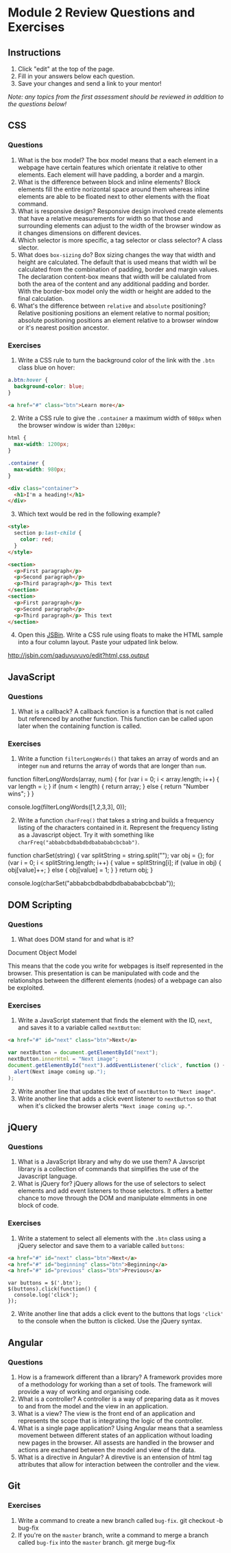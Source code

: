# Module 2 Review Questions and Exercises

## Instructions

1. Click "edit" at the top of the page.
2. Fill in your answers below each question.
3. Save your changes and send a link to your mentor!

*Note: any topics from the first assessment should be reviewed in addition to the questions below!*

## CSS

### Questions

1. What is the box model?
The box model means that a each element in a webpage have certain features which orientate it relative to other elements. Each element will have padding, a border and a margin. 
2. What is the difference between block and inline elements?
Block elements fill the entire norizontal space around them whereas inline elements are able to be floated next to other elements with the float command.
3. What is responsive design?
Responsive design involved create elements that have a relative measurements for width so that those and surrounding elements can adjust to the width of the browser window as it changes dimensions on different devices.
4. Which selector is more specific, a tag selector or class selector?
A class slector.
5. What does `box-sizing` do?
Box sizing changes the way that width and height are calculated. The default that is used means that width wil be calculated from the combination of padding, border and margin values. The declaration content-box means that width will be calulated from both the area of the content and any additional padding and border. With the border-box model only the width or height are added to the final calculation.
6. What's the difference between `relative` and `absolute` positioning?
Relative positioning positions an element relative to normal position; absolute positioning positions an element relative to a browser window or it's nearest position ancestor.
### Exercises

1. Write a CSS rule to turn the background color of the link with the `.btn` class blue on hover:

  ```css
  a.btn:hover {
    background-color: blue;
  }
  ```

  ```html
  <a href="#" class="btn">Learn more</a>
  ```

2. Write a CSS rule to give the `.container` a maximum width of `980px` when the browser window is wider than `1200px`:

  ```css
  html {
    max-width: 1200px;
  }
  
  .container {
    max-width: 980px;
  }
  ```

  ```html
  <div class="container">
    <h1>I'm a heading!</h1>
  </div>
  ```

3. Which text would be red in the following example?

  ```html
  <style>
    section p:last-child {
      color: red;
    }
  </style>

  <section>
    <p>First paragraph</p>
    <p>Second paragraph</p>
    <p>Third paragraph</p> This text
  </section>
  <section>
    <p>First paragraph</p>
    <p>Second paragraph</p>
    <p>Third paragraph</p> This text
  </section>
  ```

4. Open this [JSBin](http://jsbin.com/qigiwuhepe/1/edit?html,css,output). Write a CSS rule using floats to make the HTML sample into a four column layout. Paste your udpated link below.

http://jsbin.com/qaduvuvuvo/edit?html,css,output

## JavaScript

### Questions

1. What is a callback?
A callback function is a function that is not called but referenced by another function. This function can be called upon later when the containing function is called. 

### Exercises

1. Write a function `filterLongWords()` that takes an array of words and an integer `num` and returns the array of words that are longer than `num`.


function filterLongWords(array, num) {
    for (var i = 0; i < array.length; i++) {
        var length = i;
    }
    if (num < length) {
      return array;
    } else {
      return "Number wins";
    }
}

console.log(filterLongWords([1,2,3,3], 0));

2. Write a function `charFreq()` that takes a string and builds a frequency listing of the characters contained in it. Represent the frequency listing as a Javascript object. Try it with something like `charFreq("abbabcbdbabdbdbabababcbcbab")`.

function charSet(string) {
  var splitString = string.split("");
  var obj = {};
  for (var i = 0; i < splitString.length; i++) {
      value = splitString[i];
      if (value in obj) {
          obj[value]++;
        } else {
          obj[value] = 1;
        }
  }
  return obj;
}

console.log(charSet("abbabcbdbabdbdbabababcbcbab"));

## DOM Scripting

### Questions

1. What does DOM stand for and what is it?

Document Object Model

This means that the code you write for webpages is itself represented in the browser. This presentation is can be manipulated with code and the relationshps between the different elements (nodes) of a webpage can also be exploited. 

### Exercises

1. Write a JavaScript statement that finds the element with the ID, `next`, and saves it to a variable called `nextButton`:

  ```html
  <a href="#" id="next" class="btn">Next</a>
  ```
  
  ```javascript
  var nextButton = document.getElementById("next");
  nextButton.innerHtml = "Next image";
  document.getElementById("next").addEventListener('click', function () {
    alert(Next image coming up.");
  );
  ```

2. Write another line that updates the text of `nextButton` to `"Next image"`.
3. Write another line that adds a click event listener to `nextButton` so that when it's clicked the browser alerts `"Next image coming up."`.

## jQuery

### Questions

1. What is a JavaScript library and why do we use them?
A Javscript library is a collection of commands that simplifies the use of the Javascript language.
2. What is jQuery for?
jQuery allows for the use of selectors to select elements and add event listeners to those selectors. It offers a better chance to move through the DOM and manipulate elmments in one block of code.

### Exercises

1. Write a statement to select all elements with the `.btn` class using a jQuery selector and save them to a variable called `buttons`:

  ```html
  <a href="#" id="next" class="btn">Next</a>
  <a href="#" id="beginning" class="btn">Beginning</a>
  <a href="#" id="previous" class="btn">Previous</a>
  ```
  
  ```jQuery 
  var buttons = $('.btn');
  $(buttons).click(function() {
    console.log('click');
  });
  ```

2. Write another line that adds a click event to the buttons that logs `'click'` to the console when the button is clicked. Use the jQuery syntax.


## Angular

### Questions

1. How is a framework different than a library?
A framework provides more of a methodology for working than a set of tools. The framework will provide a way of working and organising code.
2. What is a controller?
A controller is a way of preparing data as it moves to and from the model and the view in an application. 
3. What is a view?
The view is the front end of an application and represents the scope that is integrating the logic of the controller. 
4. What is a single page application?
Using Angular means that a seamless movement between different states of an application without loading new pages in the browser. All assests are handled in the browser and actions are exchaned between the model and view of the data.
5. What is a directive in Angular?
A direvtive is an entension of html tag attributes that allow for interaction between the controller and the view. 

## Git

### Exercises

1. Write a command to create a new branch called `bug-fix`.
git checkout -b bug-fix
2. If you're on the `master` branch, write a command to merge a branch called `bug-fix` into the `master` branch.
git merge bug-fix
